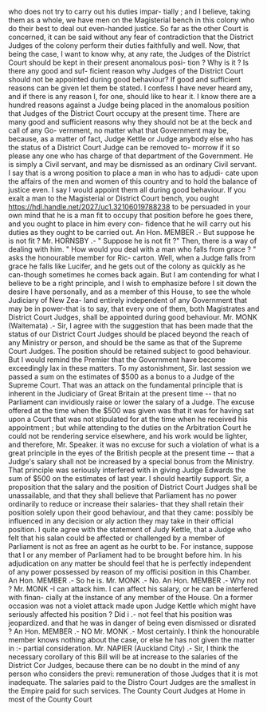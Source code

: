 who does not try to carry out his duties impar- tially ; and I believe, taking them as a whole, we have men on the Magisterial bench in this colony who do their best to deal out even-handed justice. So far as the other Court is concerned, it can be said without any fear of contradiction that the District Judges of the colony perform their duties faithfully and well. Now, that being the case, I want to know why, at any rate, the Judges of the District Court should be kept in their present anomalous posi- tion ? Why is it ? Is there any good and suf- ficient reason why Judges of the District Court should not be appointed during good behaviour? If good and sufficient reasons can be given let them be stated. I confess I have never heard any, and if there is any reason I, for one, should like to hear it. I know there are a hundred reasons against a Judge being placed in the anomalous position that Judges of the District Court occupy at the present time. There are many good and sufficient reasons why they should not be at the beck and call of any Go- vernment, no matter what that Government may be, because, as a matter of fact, Judge Kettle or Judge anybody else who has the status of a District Court Judge can be removed to- morrow if it so please any one who has charge of that department of the Government. He is simply a Civil servant, and may be dismissed as an ordinary Civil servant. I say that is a wrong position to place a man in who has to adjudi- cate upon the affairs of the men and women of this country and to hold the balance of justice even. I say I would appoint them all during good behaviour. If you exalt a man to the Magisterial or District Court bench, you ought https://hdl.handle.net/2027/uc1.32106019788238 to be persuaded in your own mind that he is a man fit to occupy that position before he goes there, and you ought to place in him every con- fidence that he will carry out his duties as they ought to be carried out. An Hon. MEMBER .- But suppose he is not fit ? Mr. HORNSBY .- " Suppose he is not fit ?" Then, there is a way of dealing with him. " How would you deal with a man who falls from grace ? " asks the honourable member for Ric- carton. Well, when a Judge falls from grace he falls like Lucifer, and he gets out of the colony as quickly as he can-though sometimes he comes back again. But I am contending for what I believe to be a right principle, and I wish to emphasize before I sit down the desire I have personally, and as a member of this House, to see the whole Judiciary of New Zea- land entirely independent of any Government that may be in power-that is to say, that every one of them, both Magistrates and District Court Judges, shall be appointed during good behaviour. Mr. MONK (Waitemata) .- Sir, I agree with the suggestion that has been made that the status of our District Court Judges should be placed beyond the reach of any Ministry or person, and should be the same as that of the Supreme Court Judges. The position should be retained subject to good behaviour. But I would remind the Premier that the Government have become exceedingly lax in these matters. To my astonishment, Sir. last session we passed a sum on the estimates of $500 as a bonus to a Judge of the Supreme Court. That was an attack on the fundamental principle that is inherent in the Judiciary of Great Britain at the present time -- that no Parliament can invidiously raise or lower the salary of a Judge. The excuse offered at the time when the $500 was given was that it was for having sat upon a Court that was not stipulated for at the time when he received his appointment ; but while attending to the duties on the Arbitration Court he could not be rendering service elsewhere, and his work would be lighter, and therefore, Mr. Speaker. it was no excuse for such a violation of what is a great principle in the eyes of the British people at the present time -- that a Judge's salary shall not be increased by a special bonus from the Ministry. That principle was seriously interfered with in giving Judge Edwards the sum of $500 on the estimates of last year. I should heartily support. Sir, a proposition that the salary and the position of District Court Judges shall be unassailable, and that they shall believe that Parliament has no power ordinarily to reduce or increase their salaries- that they shall retain their position solely upon their good behaviour, and that they came: possibly be influenced in any decision or aly action they may take in their official position. I quite agree with the statement of Judy Kettle, that a Judge who felt that his salan could be affected or challenged by a member of Parliament is not as free an agent as he ourbt to be. For instance, suppose that I or any member of Parliament had to be brought before him. In his adjudication on any matter be should feel that he is perfectly independent of any power possessed by reason of my officisi position in this Chamber. An Hon. MEMBER .- So he is. Mr. MONK .- No. An Hon. MEMBER .- Why not ? Mr. MONK -I can attack him. I can affect his salary, or he can be interfered with finan- cially at the instance of any member of the House. On a former occasion was not a violet attack made upon Judge Kettle which might have seriously affected his position ? Did i .- not feel that his position was jeopardized. and that he was in danger of being even dismissed or disrated ? An Hon. MEMBER .- NO Mr. MONK .- Most certainly. I think the honourable member knows nothing about the case, or else he has not given the matter in :- partial consideration. Mr. NAPIER (Auckland City) .- Sir, I think the necessary corollary of this Bill will be at increase to the salaries of the District Cor Judges, because there can be no doubt in the mind of any person who considers the previ: remuneration of those Judges that it is mot inadequate. The salaries paid to the Distro Court Judges are the smallest in the Empire paid for such services. The County Court Judges at Home in most of the County Court 